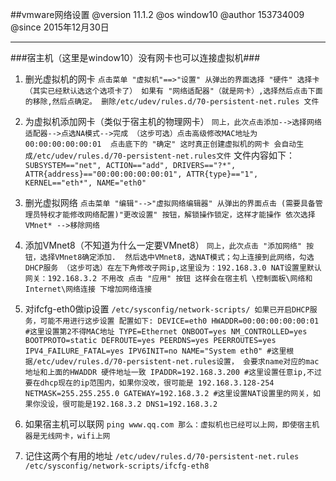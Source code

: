 ##vmware网络设置
@version    11.1.2
@os         window10
@author     153734009
@since      2015年12月30日  

----------
###宿主机（这里是window10）没有网卡也可以连接虚拟机###
1. 删光虚拟机的网卡
        ```
        点击菜单 "虚拟机"==>"设置"
        从弹出的界面选择 "硬件" 选择卡（其实已经默认选这个选项卡了）
        如果有 "网络适配器"（就是网卡）,选择然后点击下面的移除,然后点确定。
        删除/etc/udev/rules.d/70-persistent-net.rules 文件
        ```

2. 为虚拟机添加网卡（类似于宿主机的物理网卡）
        ```
        同上，此次点击添加-->选择网络适配器-->点选NA模式-->完成
        （这步可选）点击高级修改MAC地址为 00:00:00:00:00:01 
        点击底下的 "确定" 这时真正创建虚拟机的网卡
        会自动生成/etc/udev/rules.d/70-persistent-net.rules文件
        ```
文件内容如下：
        ```
        SUBSYSTEM=="net", ACTION=="add", DRIVERS=="?*", ATTR{address}=="00:00:00:00:00:01", ATTR{type}=="1", KERNEL=="eth*", NAME="eth0"
        ```

3. 删光虚拟网络
        ```
        点击菜单 "编辑"-->"虚拟网络编辑器"
        从弹出的界面点击 (需要具备管理员特权才能修改网络配置)"更改设置" 按钮，解锁操作锁定，这样才能操作
        依次选择VMnet* -->移除网络
        ```

4. 添加VMnet8（不知道为什么一定要VMnet8）
        ```
        同上，此次点击 "添加网络" 按钮，选择VMnet8确定添加. 
        然后选中VMnet8，选NAT模式；勾上连接到此网络，勾选DHCP服务
        （这步可选）在左下角修改子网ip,这里设为：192.168.3.0
        NAT设置里默认网关：192.168.3.2 不用改
        点击 "应用" 按钮
        这样会在宿主机 \控制面板\网络和 Internet\网络连接 下增加网络连接
        ```

5. 对ifcfg-eth0做ip设置
        ```
        /etc/sysconfig/network-scripts/
        如果已开启DHCP服务，可能不用进行这步设置
配置如下:
        DEVICE=eth0
        HWADDR=00:00:00:00:00:01 #这里设置第2不得MAC地址
        TYPE=Ethernet
        ONBOOT=yes
        NM_CONTROLLED=yes
        BOOTPROTO=static
        DEFROUTE=yes
        PEERDNS=yes
        PEERROUTES=yes
        IPV4_FAILURE_FATAL=yes
        IPV6INIT=no
        NAME="System eth0" #这里根据/etc/udev/rules.d/70-persistent-net.rules设置， 会要求name对应的mac地址和上面的HWADDR 硬件地址一致
        IPADDR=192.168.3.200 #这里设置任意ip,不过要在dhcp现在的ip范围内，如果你没改，很可能是 192.168.3.128-254
        NETMASK=255.255.255.0
        GATEWAY=192.168.3.2 #这里设置NAT设置里的网关，如果你没设，很可能是192.168.3.2
        DNS1=192.168.3.2
        ```

6. 如果宿主机可以联网
        ```
        ping www.qq.com
        那么：虚拟机也已经可以上网，即使宿主机器是无线网卡，wifi上网
        ```

7. 记住这两个有用的地址
        ```
        /etc/udev/rules.d/70-persistent-net.rules
        /etc/sysconfig/network-scripts/ifcfg-eth8
        ```

